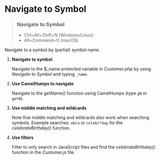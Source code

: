 # Navigate to Symbol

> ### Navigate to Symbol
> - Ctrl+Alt+Shift+N (Windows/Linux)
> - Alt+Command+O (macOS)

Navigate to a symbol by (partial) symbol name.

1. **Navigate to symbol**

   Navigate to the $_name protected variable in _Customer.php_ by using _Navigate to Symbol_ and typing `_name`.

2. **Use CamelHumps to navigate**

   Navigate to the _getName()_ function using CamelHumps (type `gN` or `getN`).

3. **Use middle matching and wildcards**

   Note that middle matching and wildcards also work when searching symbols.
   Example searches: `ebra` or `celebr*day` for the _celebrateBirthday()_ function.

4. **Use filters**

   Filter to only search in JavaScript files and find the _celebrateBirthday()_ function in the _Customer.js_ file.